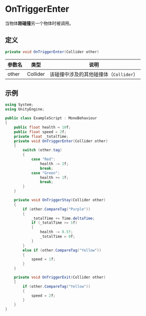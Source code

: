 # OnTriggerEnter

当物体**刚碰撞**另一个物体时被调用。

## 定义

```csharp
private void OnTriggerEnter(Collider other)
```

| 参数名 | 类型     | 说明                                   |
| ------ | -------- | -------------------------------------- |
| other  | Collider | 该碰撞中涉及的其他碰撞体（`Collider`） |

## 示例

```csharp
using System;
using UnityEngine;

public class ExampleScript : MonoBehaviour
{
    public float health = 10f;
    public float speed = 2f;
    private float _totalTime;
    private void OnTriggerEnter(Collider other)
    {
        switch (other.tag)
        {
            case "Red":
                health -= 2f;
                break;
            case "Green":
                health += 1f;
                break;
        }
    }

    private void OnTriggerStay(Collider other)
    {
        if (other.CompareTag("Purple"))
        {
            _totalTime += Time.deltaTime;
            if (_totalTime >= 1f)
            {
                health -= 0.5f;
                _totalTime = 0f;
            }
        }
        else if (other.CompareTag("Yellow"))
        {
            speed = 1f;
        }
    }

    private void OnTriggerExit(Collider other)
    {
        if (other.CompareTag("Yellow"))
        {
            speed = 2f;
        }
    }
} 
```